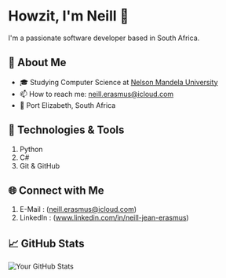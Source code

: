 # Howzit, I'm Neill 👋

I'm a passionate software developer based in South Africa.

## 🚀 About Me

- 🎓 Studying Computer Science at [Nelson Mandela University](https://www.mandela.ac.za/)
- 📫 How to reach me: neill.erasmus@icloud.com
- 📌 Port Elizabeth, South Africa

## 🔧 Technologies & Tools

1.  Python
2.  C#
3.  Git & GitHub

## 🌐 Connect with Me

1. E-Mail   : (neill.erasmus@icloud.com)
2. LinkedIn : (www.linkedin.com/in/neill-jean-erasmus)

## 📈 GitHub Stats

![Your GitHub Stats](https://github-readme-stats.vercel.app/api?username=Neill-Erasmus&show_icons=true&theme=dark)

